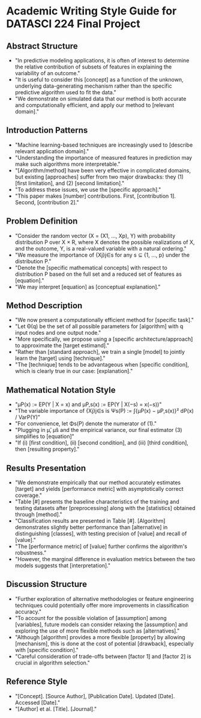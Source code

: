 # Academic Writing Style Guide for DATASCI 224 Final Project

## Abstract Structure
- "In predictive modeling applications, it is often of interest to determine the relative contribution of subsets of features in explaining the variability of an outcome."
- "It is useful to consider this [concept] as a function of the unknown, underlying data-generating mechanism rather than the specific predictive algorithm used to fit the data."
- "We demonstrate on simulated data that our method is both accurate and computationally efficient, and apply our method to [relevant domain]."

## Introduction Patterns
- "Machine learning-based techniques are increasingly used to [describe relevant application domain]."
- "Understanding the importance of measured features in prediction may make such algorithms more interpretable."
- "[Algorithm/method] have been very effective in complicated domains, but existing [approaches] suffer from two major drawbacks: they (1) [first limitation], and (2) [second limitation]."
- "To address these issues, we use the [specific approach]."
- "This paper makes [number] contributions. First, [contribution 1]. Second, [contribution 2]."

## Problem Definition
- "Consider the random vector (X = (X1, ..., Xp), Y) with probability distribution P over X × R, where X denotes the possible realizations of X, and the outcome, Y, is a real-valued variable with a natural ordering."
- "We measure the importance of {Xj}j∈s for any s ⊆ {1, ..., p} under the distribution P."
- "Denote the [specific mathematical concepts] with respect to distribution P based on the full set and a reduced set of features as [equation]."
- "We may interpret [equation] as [conceptual explanation]."

## Method Description
- "We now present a computationally efficient method for [specific task]."
- "Let Θ(q) be the set of all possible parameters for [algorithm] with q input nodes and one output node."
- "More specifically, we propose using a [specific architecture/approach] to approximate the [target estimand]."
- "Rather than [standard approach], we train a single [model] to jointly learn the [target] using [technique]."
- "The [technique] tends to be advantageous when [specific condition], which is clearly true in our case: [explanation]."

## Mathematical Notation Style
- "µP(x) := EP(Y | X = x) and µP,s(x) := EP(Y | X(−s) = x(−s))"
- "The variable importance of {Xj}j∈s is Ψs(P) := ∫{µP(x) − µP,s(x)}² dP(x) / VarP(Y)"
- "For convenience, let Φs(P) denote the numerator of (1)."
- "Plugging in µ̂, µ̂s and the empirical variance, our final estimator (3) simplifies to [equation]"
- "If (i) [first condition], (ii) [second condition], and (iii) [third condition], then [resulting property]."

## Results Presentation
- "We demonstrate empirically that our method accurately estimates [target] and yields [performance metric] with asymptotically correct coverage."
- "Table [#] presents the baseline characteristics of the training and testing datasets after [preprocessing] along with the [statistics] obtained through [method]."
- "Classification results are presented in Table [#]. [Algorithm] demonstrates slightly better performance than [alternative] in distinguishing [classes], with testing precision of [value] and recall of [value]."
- "The [performance metric] of [value] further confirms the algorithm's robustness."
- "However, the marginal difference in evaluation metrics between the two models suggests that [interpretation]."

## Discussion Structure
- "Further exploration of alternative methodologies or feature engineering techniques could potentially offer more improvements in classification accuracy."
- "To account for the possible violation of [assumption] among [variables], future models can consider relaxing the [assumption] and exploring the use of more flexible methods such as [alternatives]."
- "Although [algorithm] provides a more flexible [property] by allowing [mechanism], this is done at the cost of potential [drawback], especially with [specific condition]."
- "Careful consideration of trade-offs between [factor 1] and [factor 2] is crucial in algorithm selection."

## Reference Style
- "[Concept]. [Source Author], [Publication Date]. Updated [Date]. Accessed [Date]."
- "[Author] et al. [Title]. [Journal]."

